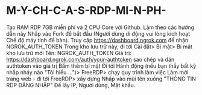 # M-Y-CH-C-A-S-RDP-MI-N-PH-
Tạo RAM RDP 7GB miễn phí và 2 CPU Core với Github. Làm theo các hướng dẫn này  Nhấp vào Fork để bắt đầu (Người dùng di động vui lòng kích hoạt Chế độ máy tính để bàn). Truy cập https://dashboard.ngrok.com để nhận NGROK_AUTH_TOKEN Trong kho lưu trữ này, đi tới Cài đặt> Bí mật> Bí mật kho lưu trữ mới Tên: NGROK_AUTH_TOKEN Giá trị: https://dashboard.ngrok.com/auth/your-authtoken sao chép và dán authtoken vào giá trị Bấm thêm bí mật Đi tới Hành động (nếu bạn thấy bất kỳ nhấp nháy nào "Tôi hiểu ...")> FreeRDP> chạy quy trình làm việc Làm mới trang web - đi tới FreeRDP> xây dựng Nhấp vào mũi tên xuống "THÔNG TIN RDP ĐĂNG NHẬP" Để lấy IP, Người dùng, Mật khẩu.
